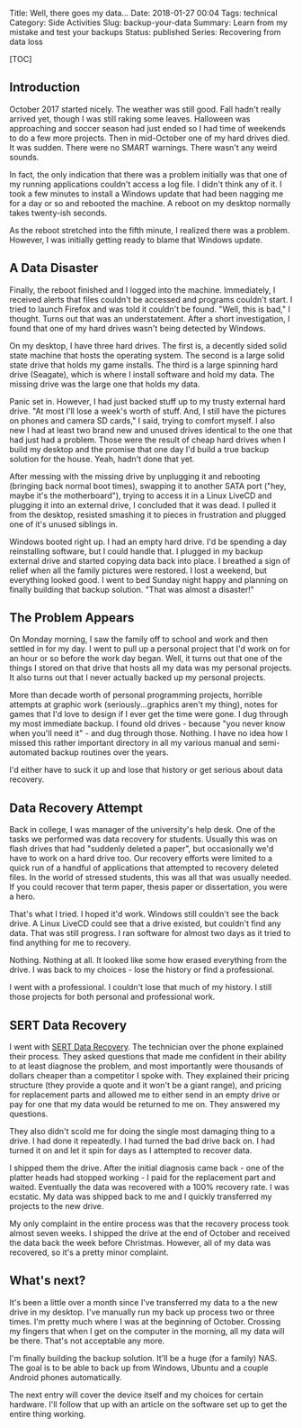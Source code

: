 Title: Well, there goes my data...
Date: 2018-01-27 00:04
Tags: technical
Category: Side Activities
Slug: backup-your-data
Summary: Learn from my mistake and test your backups
Status: published
Series: Recovering from data loss

[TOC]

## Introduction

October 2017 started nicely. The weather was still good. Fall hadn't really arrived yet, though I was still raking some leaves. Halloween was approaching and
soccer season had just ended so I had time of weekends to do a few more projects. Then in mid-October one of my hard drives died. It was sudden. There were
no SMART warnings. There wasn't any weird sounds.

In fact, the only indication that there was a problem initially was that one of my running applications couldn't access a log file. I didn't think any of it.
I took a few minutes to install a Windows update that had been nagging me for a day or so and rebooted the machine. A reboot on my desktop normally takes twenty-ish
seconds.

As the reboot stretched into the fifth minute, I realized there was a problem. However, I was initially getting ready to blame that Windows update.

## A Data Disaster

Finally, the reboot finished and I logged into the machine. Immediately, I received alerts that files couldn't be accessed and programs couldn't start. I tried to launch
Firefox and was told it couldn't be found. "Well, this is bad," I thought. Turns out that was an understatement. After a short investigation, I found that one of my hard drives wasn't being detected by Windows.

On my desktop, I have three hard drives. The first is, a decently sided solid state machine that hosts the operating system. The second is a large solid state drive that
holds my game installs. The third is a large spinning hard drive (Seagate), which is where I install software and hold my data. The missing drive was the large one that holds
my data.

Panic set in. However, I had just backed stuff up to my trusty external hard drive. "At most I'll lose a week's worth of stuff. And, I still have the pictures on phones and
camera SD cards," I said, trying to comfort myself. I also new I had at least two brand new and unused drives identical to the one that had just had a problem. Those were the
result of cheap hard drives when I build my desktop and the promise that one day I'd build a true backup solution for the house. Yeah, hadn't done that yet.

After messing with the missing drive by unplugging it and rebooting (bringing back normal boot times), swapping it to another SATA port ("hey, maybe it's the motherboard"),
trying to access it in a Linux LiveCD and plugging it into an external drive, I concluded that it was dead. I pulled it from the desktop, resisted smashing it to pieces in
frustration and plugged one of it's unused siblings in.

Windows booted right up. I had an empty hard drive. I'd be spending a day reinstalling software, but I could handle that. I plugged in my backup external drive and started
copying data back into place. I breathed a sign of relief when all the family pictures were restored. I lost a weekend, but everything looked good. I went to bed Sunday night
happy and planning on finally building that backup solution. "That was almost a disaster!"

## The Problem Appears

On Monday morning, I saw the family off to school and work and then settled in for my day. I went to pull up a personal project that I'd work on for an hour or so before the
work day began. Well, it turns out that one of the things I stored on that drive that hosts all my data was my personal projects. It also turns out that I never actually
backed up my personal projects.

More than decade worth of personal programming projects, horrible attempts at graphic work (seriously...graphics aren't my thing), notes for games that I'd love to design if
I ever get the time were gone. I dug through my most immediate backup. I found old drives - because "you never know when you'll need it" - and dug through those. Nothing. I
have no idea how I missed this rather important directory in all my various manual and semi-automated backup routines over the years.

I'd either have to suck it up and lose that history or get serious about data recovery.

## Data Recovery Attempt

Back in college, I was manager of the university's help desk. One of the tasks we performed was data recovery for students. Usually this was on flash drives that had "suddenly
deleted a paper", but occasionally we'd have to work on a hard drive too. Our recovery efforts were limited to a quick run of a handful of applications that attempted to
recovery deleted files. In the world of stressed students, this was all that was usually needed. If you could recover that term paper, thesis paper or dissertation, you were
a hero.

That's what I tried. I hoped it'd work. Windows still couldn't see the back drive. A Linux LiveCD could see that a drive existed, but couldn't find any data. That was still
progress. I ran software for almost two days as it tried to find anything for me to recovery.

Nothing. Nothing at all. It looked like some how erased everything from the drive. I was back to my choices - lose the history or find a professional.

I went with a professional. I couldn't lose that much of my history. I still those projects for both personal and professional work.

## SERT Data Recovery

I went with [SERT Data Recovery](http://sertdatarecovery.com). The technician over the phone explained their process. They asked questions that made me confident in their
ability to at least diagnose the problem, and most importantly were thousands of dollars cheaper than a competitor I spoke with. They explained their pricing structure (they
provide a quote and it won't be a giant range), and pricing for replacement parts and allowed me to either send in an empty drive or pay for one that my data would be returned
to me on. They answered my questions.

They also didn't scold me for doing the single most damaging thing to a drive. I had done it repeatedly. I had turned the bad drive back on. I had turned it on and let it spin
for days as I attempted to recover data.

I shipped them the drive. After the initial diagnosis came back - one of the platter heads had stopped working - I paid for the replacement part and waited. Eventually the
data was recovered with a 100% recovery rate. I was ecstatic. My data was shipped back to me and I quickly transferred my projects to the new drive.

My only complaint in the entire process was that the recovery process took almost seven weeks. I shipped the drive at the end of October and received the data back the week
before Christmas. However, all of my data was recovered, so it's a pretty minor complaint.

## What's next?

It's been a little over a month since I've transferred my data to a the new drive in my desktop. I've manually run my back up process two or three times. I'm pretty much where
I was at the beginning of October. Crossing my fingers that when I get on the computer in the morning, all my data will be there. That's not acceptable any more.

I'm finally building the backup solution. It'll be a huge (for a family) NAS. The goal is to be able to back up from Windows, Ubuntu and a couple Android phones automatically.

The next entry will cover the device itself and my choices for certain hardware. I'll follow that up with an article on the software set up to get the entire thing working.